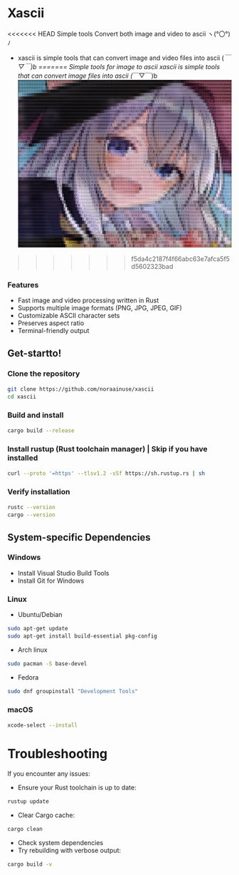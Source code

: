 # Xascii
<<<<<<< HEAD
Simple tools Convert both image and video to ascii ヽ(°〇°)ﾉ
- xascii is simple tools that can convert image and video files into ascii  (*￣▽￣)b
=======
Simple tools for image to ascii
xascii is simple tools that can convert image files into ascii  (*￣▽￣)b
![Alt text](swappy-20241115-190010.png)
>>>>>>> f5da4c2187f4f66abc63e7afca5f5d5602323bad

### Features
- Fast image and video processing written in Rust
- Supports multiple image formats (PNG, JPG, JPEG, GIF)
- Customizable ASCII character sets
- Preserves aspect ratio
- Terminal-friendly output

## Get-startto!
### Clone the repository
```bash
git clone https://github.com/noraainuse/xascii
cd xascii
```
### Build and install
```bash
cargo build --release
```
### Install rustup (Rust toolchain manager) | Skip if you have installed
```bash
curl --proto '=https' --tlsv1.2 -sSf https://sh.rustup.rs | sh
```

### Verify installation
```bash
rustc --version
cargo --version
```
## System-specific Dependencies
### Windows
- Install Visual Studio Build Tools
- Install Git for Windows
### Linux 
- Ubuntu/Debian
```bash
sudo apt-get update
sudo apt-get install build-essential pkg-config
```
- Arch linux
```bash
sudo pacman -S base-devel
```
- Fedora
```bash
sudo dnf groupinstall "Development Tools"
```
### macOS
```bash
xcode-select --install
```
# Troubleshooting
If you encounter any issues:
- Ensure your Rust toolchain is up to date:
```bash
rustup update
```
- Clear Cargo cache:
```bash
cargo clean
```
- Check system dependencies
- Try rebuilding with verbose output:
```bash
cargo build -v
```
